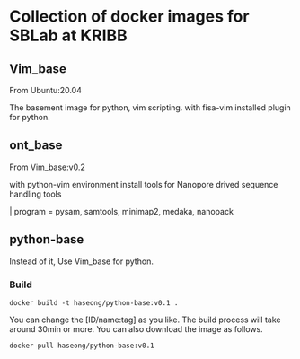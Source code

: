 # Collection of docker images for SBLab at KRIBB

## Vim_base

From Ubuntu:20.04

The basement image for python, vim scripting.
with fisa-vim installed plugin for python.

## ont_base

From Vim_base:v0.2

with python-vim environment
install tools for Nanopore drived sequence handling tools

 | program = pysam, samtools, minimap2, medaka, nanopack

## python-base

Instead of it, Use Vim_base for python.

### Build 

```
docker build -t haseong/python-base:v0.1 .    
```
You can change the [ID/name:tag] as you like. The build process will take around 30min or more. You can also download the image as follows.

```
docker pull haseong/python-base:v0.1
```